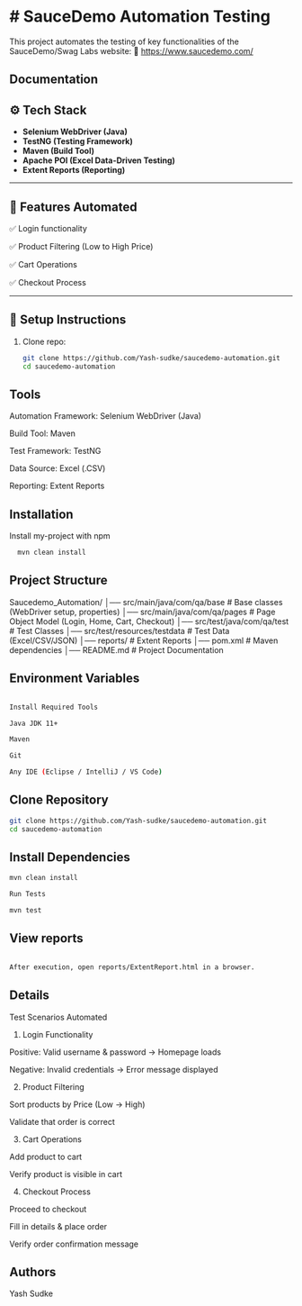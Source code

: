 
# # SauceDemo Automation Testing

This project automates the testing of key functionalities of the SauceDemo/Swag Labs website:
🔗 https://www.saucedemo.com/


## Documentation

## ⚙️ Tech Stack
- **Selenium WebDriver (Java)**
- **TestNG (Testing Framework)**
- **Maven (Build Tool)**
- **Apache POI (Excel Data-Driven Testing)**
- **Extent Reports (Reporting)**

---

## 🚀 Features Automated
✅ Login functionality

✅ Product Filtering (Low to High Price)

✅ Cart Operations

✅ Checkout Process

---

## 🔧 Setup Instructions
1. Clone repo:
   ```bash
   git clone https://github.com/Yash-sudke/saucedemo-automation.git
   cd saucedemo-automation

## Tools

Automation Framework: Selenium WebDriver (Java)

Build Tool: Maven

Test Framework: TestNG

Data Source: Excel (.CSV)

Reporting: Extent Reports


## Installation

Install my-project with npm

```bash
  mvn clean install

```
    
## Project Structure

Saucedemo_Automation/
│── src/main/java/com/qa/base        # Base classes (WebDriver setup, properties)
│── src/main/java/com/qa/pages       # Page Object Model (Login, Home, Cart, Checkout)
│── src/test/java/com/qa/test        # Test Classes
│── src/test/resources/testdata      # Test Data (Excel/CSV/JSON)
│── reports/                         # Extent Reports
│── pom.xml                          # Maven dependencies
│── README.md                        # Project Documentation


## Environment Variables
```bash

Install Required Tools

Java JDK 11+

Maven

Git

Any IDE (Eclipse / IntelliJ / VS Code)
```


## Clone Repository

```bash
git clone https://github.com/Yash-sudke/saucedemo-automation.git
cd saucedemo-automation
```

## Install Dependencies

```bash
mvn clean install
```

```bash
Run Tests
```

```bash
mvn test
```

## View reports

```bash

After execution, open reports/ExtentReport.html in a browser.
```





## Details

Test Scenarios Automated

1. Login Functionality

Positive: Valid username & password → Homepage loads

Negative: Invalid credentials → Error message displayed


2. Product Filtering

Sort products by Price (Low → High)

Validate that order is correct


3. Cart Operations

Add product to cart

Verify product is visible in cart


4. Checkout Process

Proceed to checkout

Fill in details & place order

Verify order confirmation message


## Authors

Yash Sudke


